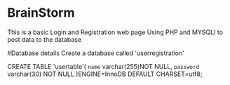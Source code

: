 # BrainStorm
This is a basic Login and Registration web page Using PHP and MYSQLI to post data to the database

#Database details
Create a database called 'userregistration'

CREATE TABLE 'usertable'(
   `name` varchar(255)NOT NULL,
  `password` varchar(30) NOT NULL
)ENGINE=InnoDB DEFAULT CHARSET=utf8;